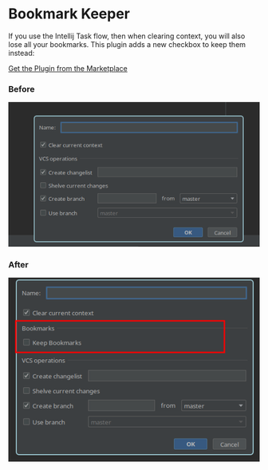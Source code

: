 # Bookmark Keeper

If you use the Intellij Task flow, then when clearing context, you will also
lose all your bookmarks. This plugin adds a new checkbox to keep them instead:

[Get the Plugin from the Marketplace](https://plugins.jetbrains.com/plugin/19746-bookmarkkeeper)

### Before

![create task before](pictures/before.png)

### After

![example checkbox](pictures/checkbox.png)


